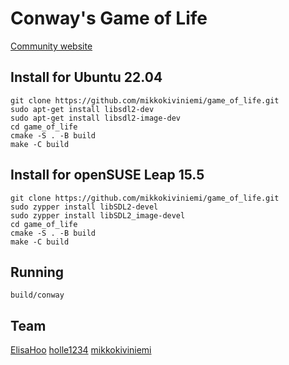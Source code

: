 # Conway's Game of Life
[Community website](https://conwaylife.com/)
## Install for Ubuntu 22.04
```
git clone https://github.com/mikkokiviniemi/game_of_life.git
sudo apt-get install libsdl2-dev
sudo apt-get install libsdl2-image-dev
cd game_of_life
cmake -S . -B build
make -C build
```
## Install for openSUSE Leap 15.5
```
git clone https://github.com/mikkokiviniemi/game_of_life.git
sudo zypper install libSDL2-devel
sudo zypper install libSDL2_image-devel
cd game_of_life
cmake -S . -B build
make -C build
```
## Running
```
build/conway
```
## Team
[ElisaHoo](https://github.com/ElisaHoo)
[holle1234](https://github.com/holle1234)
[mikkokiviniemi](https://github.com/mikkokiviniemi)
